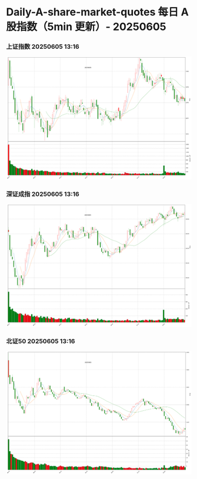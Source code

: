 
# Daily-A-share-market-quotes 每日 A 股指数（5min 更新）- 20250605

### 上证指数 20250605 13:16
![](./fig/2025/6/20250605-sh000001.png)

### 深证成指 20250605 13:16
![](./fig/2025/6/20250605-sz399001.png)

### 北证50 20250605 13:16
![](./fig/2025/6/20250605-bj899050.png)
